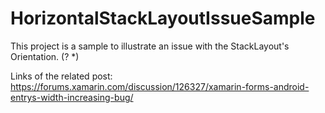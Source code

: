 # HorizontalStackLayoutIssueSample

This project is a sample to illustrate an issue with the StackLayout's Orientation. (? *)

Links of the related post: https://forums.xamarin.com/discussion/126327/xamarin-forms-android-entrys-width-increasing-bug/
